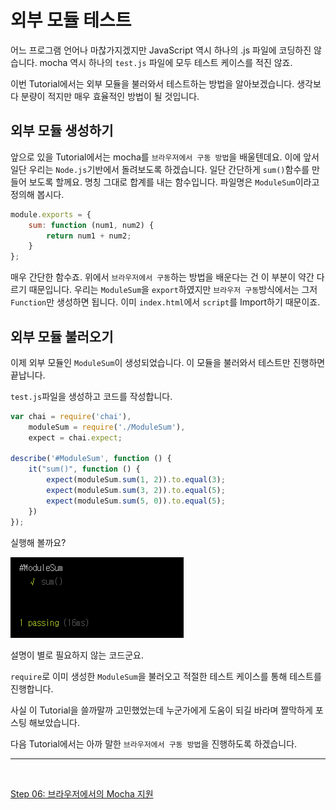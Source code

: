 # 외부 모듈 테스트

어느 프로그램 언어나 마찮가지겠지만 JavaScript 역시 하나의 .js 파일에 코딩하진 않습니다. mocha 역시 하나의 `test.js` 파일에 모두 테스트 케이스를 적진 않죠.

이번 Tutorial에서는 외부 모듈을 불러와서 테스트하는 방법을 알아보겠습니다. 생각보다 분량이 적지만 매우 효율적인 방법이 될 것입니다.


## 외부 모듈 생성하기

앞으로 있을 Tutorial에서는 mocha를 `브라우저에서 구동 방법`을 배울텐데요. 이에 앞서 일단 우리는 `Node.js`기반에서 돌려보도록 하겠습니다.
일단 간단하게 `sum()`함수를 만들어 보도록 할께요. 명칭 그대로 합계를 내는 함수입니다. 파일명은 `ModuleSum`이라고 정의해 봅시다.

```javascript
module.exports = {
    sum: function (num1, num2) {
        return num1 + num2;
    }
};
```

매우 간단한 함수죠. 위에서 `브라우저에서 구동`하는 방법을 배운다는 건 이 부분이 약간 다르기 때문입니다.
우리는 `ModuleSum`을 `export`하였지만 `브라우저 구동`방식에서는 그저 `Function`만 생성하면 됩니다.
이미 `index.html`에서 `script`를 Import하기 때문이죠.

## 외부 모듈 불러오기

이제 외부 모듈인 `ModuleSum`이 생성되었습니다. 이 모듈을 불러와서 테스트만 진행하면 끝납니다.

`test.js`파일을 생성하고 코드를 작성합니다.

```javascript
var chai = require('chai'),
    moduleSum = require('./ModuleSum'),
    expect = chai.expect;

describe('#ModuleSum', function () {
    it("sum()", function () {
        expect(moduleSum.sum(1, 2)).to.equal(3);
        expect(moduleSum.sum(3, 2)).to.equal(5);
        expect(moduleSum.sum(5, 0)).to.equal(5);
    })
});
```

실행해 볼까요?

![result01](./result_thumbnail_01.png)


설명이 별로 필요하지 않는 코드군요. 

`require`로 이미 생성한 `ModuleSum`을 불러오고 적절한 테스트 케이스를 통해 테스트를 진행합니다.

사실 이 Tutorial을 쓸까말까 고민했었는데 누군가에게 도움이 되길 바라며 짤막하게 포스팅 해보았습니다.

다음 Tutorial에서는 아까 말한 `브라우저에서 구동 방법`을 진행하도록 하겠습니다.

- - - 

<br/>

[Step 06: 브라우저에서의 Mocha 지원](https://github.com/kdydesign/Mocha-Tutorial/tree/master/step02-chai)
 